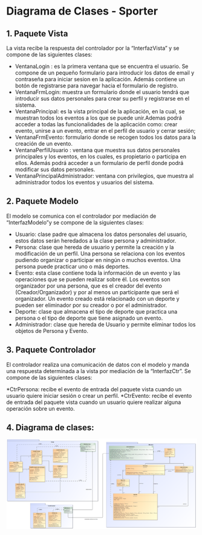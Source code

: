 # Diagrama de Clases - Sporter

## 1. Paquete Vista

La vista recibe la respuesta del controlador por la “InterfazVista” y se compone de las siguientes clases:

* VentanaLogin : es la primera ventana que se encuentra el usuario. Se compone de un pequeño formulario para introducir los datos de email y contraseña para iniciar sesion en la aplicación. Además contiene un botón de registrarse para navegar hacia el formulario de registro.
* VentanaFrmLogin: muestra un formulario donde el usuario tendrá que introducir sus datos personales para crear su perfil y registrarse en el sistema.
* VentanaPrincipal: es la vista principal de la aplicación, en la cual, se muestran todos los eventos a los que se puede unir.Ademas podrá acceder a todas las funcionalidades de la aplicación como: crear evento, unirse a un evento, entrar en el perfil de usuario y cerrar sesión;
* VentanaFrmEvento: formulario donde se recogen todos los datos para la creación de un evento.
* VentanaPerfilUsuario : ventana que muestra sus datos personales principales y los eventos, en los cuales, es propietario o participa en ellos. Además podrá acceder a un formulario de perfil donde podrá modificar sus datos personales.
* VentanaPrincipalAdministrador: ventana con privilegios, que muestra al administrador todos los eventos y usuarios del sistema.

## 2. Paquete Modelo

El modelo se comunica con el controlador por mediación de “InterfazModelo”y se compone de la siguientes clases:
* Usuario: clase padre que almacena los datos personales del usuario, estos datos serán heredados a la clase persona y administrador.
* Persona: clase que hereda de usuario y permite la creación y la modificación de un perfil. Una persona se relaciona con los eventos pudiendo organizar o participar en ningún o muchos eventos. Una persona puede practicar uno o más deportes. 
* Evento: esta clase contiene toda la información de un evento y las operaciones que se pueden realizar sobre él. Los eventos son organizador por una persona, que es el creador del evento (Creador/Organizador) y por al menos un participante que será el organizador. Un evento creado está relacionado con un deporte y pueden ser eliminador por su creador o por el administrador.
* Deporte: clase que almacena el tipo de deporte que practica una persona o el tipo de deporte que tiene asignado un evento.
* Administrador: clase que hereda de Usuario y permite eliminar todos los objetos de Persona y Evento.

## 3. Paquete Controlador

El controlador realiza una comunicación de datos con el modelo y manda una respuesta determinada a la vista por mediación de la “InterfazCtr”. Se compone de las siguientes clases:

*CtrPersona: recibe el evento de entrada del paquete vista cuando un usuario quiere iniciar sesión o crear un perfil.
*CtrEvento: recibe el evento de entrada del paquete vista cuando un usuario quiere realizar alguna operación sobre un evento.

## 4. Diagrama de clases:

![DiagramaCasosDeUso](https://github.com/JavierSantiburcio/Proyecto-Sporter/blob/master/Documentacion/Imagenes/Imagen_DiagramaClasesSporter.png)

